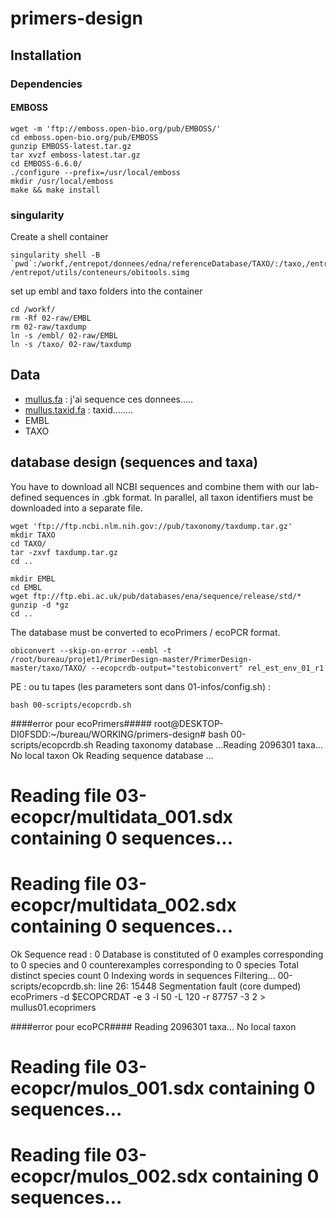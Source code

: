 # primers-design


## Installation

### Dependencies

#### EMBOSS

```
wget -m 'ftp://emboss.open-bio.org/pub/EMBOSS/'
cd emboss.open-bio.org/pub/EMBOSS
gunzip EMBOSS-latest.tar.gz
tar xvzf emboss-latest.tar.gz
cd EMBOSS-6.6.0/
./configure --prefix=/usr/local/emboss
mkdir /usr/local/emboss
make && make install
```

### singularity

Create a shell container
```
singularity shell -B `pwd`:/workf,/entrepot/donnees/edna/referenceDatabase/TAXO/:/taxo,/entrepot/donnees/edna/referenceDatabase/EMBL:/embl /entrepot/utils/conteneurs/obitools.simg
```
set up embl and taxo folders into the container
```
cd /workf/
rm -Rf 02-raw/EMBL
rm 02-raw/taxdump
ln -s /embl/ 02-raw/EMBL
ln -s /taxo/ 02-raw/taxdump

```




## Data

- [mullus.fa](02-raw/mullus.fa) : j'ai sequence ces donnees.....
- [mullus.taxid.fa](02/raw/mullus.taxid.fa) : taxid........
- EMBL
- TAXO

## database design (sequences and taxa)
You have to download all NCBI sequences and combine them with our lab-defined sequences in .gbk format. In parallel, all taxon identifiers must be downloaded into a separate file.
```
wget 'ftp://ftp.ncbi.nlm.nih.gov://pub/taxonomy/taxdump.tar.gz'
mkdir TAXO
cd TAXO/
tar -zxvf taxdump.tar.gz
cd ..
```
```
mkdir EMBL
cd EMBL
wget ftp://ftp.ebi.ac.uk/pub/databases/ena/sequence/release/std/*
gunzip -d *gz
cd ..
```
The database must be converted to ecoPrimers / ecoPCR format.
```
obiconvert --skip-on-error --embl -t /root/bureau/projet1/PrimerDesign-master/PrimerDesign-master/taxo/TAXO/ --ecopcrdb-output="testobiconvert" rel_est_env_01_r1
```
PE : ou tu tapes (les parameters sont dans 01-infos/config.sh) :
```
bash 00-scripts/ecopcrdb.sh
```

####error pour ecoPrimers#####
root@DESKTOP-DI0FSDD:~/bureau/WORKING/primers-design# bash 00-scripts/ecopcrdb.sh
Reading taxonomy database ...Reading 2096301 taxa...
No local taxon
Ok
Reading sequence database ...
# Reading file 03-ecopcr/multidata_001.sdx containing 0 sequences...
# Reading file 03-ecopcr/multidata_002.sdx containing 0 sequences...
Ok
Sequence read : 0
Database is constituted of     0 examples        corresponding to     0 species
                       and     0 counterexamples corresponding to     0 species
Total distinct species count 0
Indexing words in sequences
Filtering...
00-scripts/ecopcrdb.sh: line 26: 15448 Segmentation fault      (core dumped) ecoPrimers -d $ECOPCRDAT -e 3 -l 50 -L 120 -r 87757 -3 2 > mullus01.ecoprimers

####error pour ecoPCR####
Reading 2096301 taxa...
No local taxon
# Reading file 03-ecopcr/mulos_001.sdx containing 0 sequences...
# Reading file 03-ecopcr/mulos_002.sdx containing 0 sequences...
